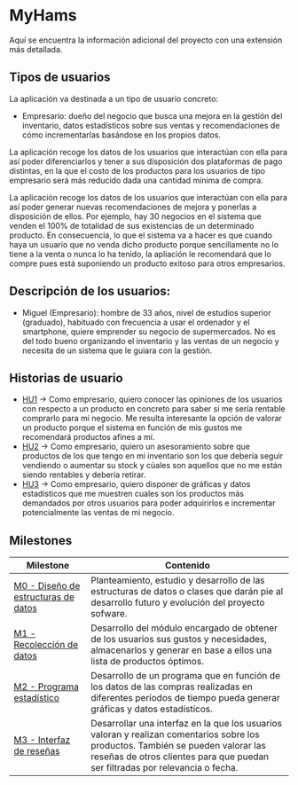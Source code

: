 # MyHams

Aquí se encuentra la información adicional del proyecto con una extensión más detallada.

## Tipos de usuarios 

La aplicación va destinada a un tipo de usuario concreto:

- Empresario: dueño del negocio que busca una mejora en la gestión del inventario, datos estadísticos sobre sus ventas y recomendaciones de cómo incrementarlas basándose en los propios datos.

La aplicación recoge los datos de los usuarios que interactúan con ella para así poder diferenciarlos y tener a sus disposición dos plataformas de pago distintas, 
en la que el costo de los productos para los usuarios de tipo empresario será más reducido dada una cantidad mínima de compra. 

La aplicación recoge los datos de los usuarios que interactúan con ella para así poder generar nuevas recomendaciones de mejora y ponerlas a disposición de ellos.
Por ejemplo, hay 30 negocios en el sistema que venden el 100% de totalidad de sus existencias de un determinado producto. En consecuencia, lo que el sistema va a hacer es
que cuando haya un usuario que no venda dicho producto porque sencillamente no lo tiene a la venta o nunca lo ha tenido, la apliación le recomendará que lo 
compre pues está suponiendo un producto exitoso para otros empresarios.

## Descripción de los usuarios: 

- Miguel (Empresario): hombre de 33 años, nivel de estudios superior (graduado), habituado con frecuencia a usar el ordenador y el smartphone, quiere emprender su negocio de supermercados. No es del todo bueno organizando el inventario y las ventas de un negocio y necesita de un sistema que le guiara con la gestión.

## Historias de usuario

- [HU1](https://github.com/NachoCarher/MyHams/issues/4) -> Como empresario, quiero conocer las opiniones de los usuarios con respecto a un producto en concreto para saber si me sería rentable comprarlo para mi negocio. Me resulta interesante la opción de valorar un producto porque el sistema en función de mis gustos me recomendará productos afines a mí.
- [HU2](https://github.com/NachoCarher/MyHams/issues/6) -> Como empresario, quiero un asesoramiento sobre que productos de los que tengo en mi inventario son los que debería seguir vendiendo o aumentar su stock y cúales son aquellos que no me están siendo rentables y debería retirar.
- [HU3](https://github.com/NachoCarher/MyHams/issues/7) -> Como empresario, quiero disponer de gráficas y datos estadísticos que me muestren cuales son los productos más demandados por otros usuarios para poder adquirirlos e incrementar potencialmente las ventas de mi negocio.

## Milestones

| **Milestone** | **Contenido** |
| ------------- | --------------- 
| [M0 - Diseño de estructuras de datos](https://github.com/NachoCarher/MyHams/milestone/4) | Planteamiento, estudio y desarrollo de las estructuras de datos o clases que darán pie al desarrollo futuro y evolución del proyecto sofware. |
| [M1 - Recolección de datos](https://github.com/NachoCarher/MyHams/milestone/1) | Desarrollo del módulo encargado de obtener de los usuarios sus gustos y necesidades, almacenarlos y generar en base a ellos una lista de productos óptimos. |
| [M2 - Programa estadístico](https://github.com/NachoCarher/MyHams/milestone/2) | Desarrollo de un programa que en función de los datos de las compras realizadas en diferentes períodos de tiempo pueda generar gráficas y datos estadísticos. |
| [M3 - Interfaz de reseñas](https://github.com/NachoCarher/MyHams/milestone/3) | Desarrollar una interfaz en la que los usuarios valoran y realizan comentarios sobre los productos. También se pueden valorar las reseñas de otros clientes para que puedan ser filtradas por relevancia o fecha. |
